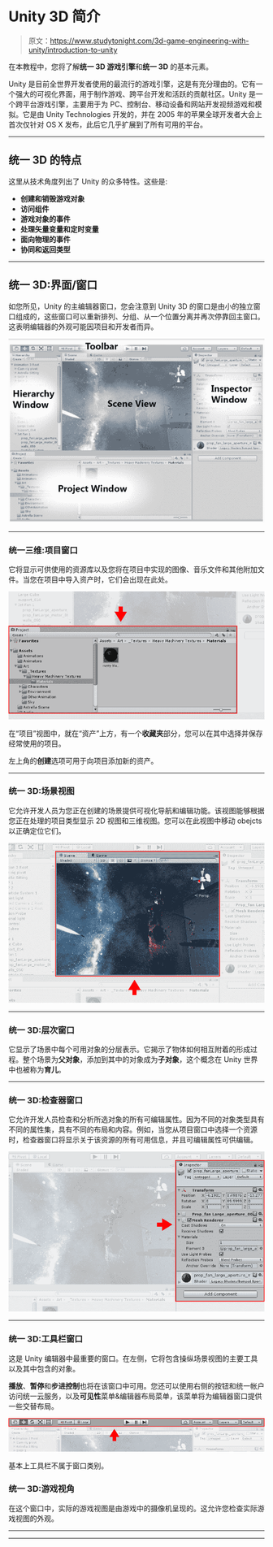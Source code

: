 # Unity 3D 简介

> 原文：<https://www.studytonight.com/3d-game-engineering-with-unity/introduction-to-unity>

在本教程中，您将了解**统一 3D 游戏引擎**和**统一 3D** 的基本元素。

Unity 是目前全世界开发者使用的最流行的游戏引擎，这是有充分理由的。它有一个强大的可视化界面，用于制作游戏、跨平台开发和活跃的贡献社区。Unity 是一个跨平台游戏引擎，主要用于为 PC、控制台、移动设备和网站开发视频游戏和模拟。它是由 Unity Technologies 开发的，并在 2005 年的苹果全球开发者大会上首次仅针对 OS X 发布，此后它几乎扩展到了所有可用的平台。

* * *

## 统一 3D 的特点

这里从技术角度列出了 Unity 的众多特性。这些是:

*   **创建和销毁游戏对象**
*   **访问组件**
*   **游戏对象的事件**
*   **处理矢量变量和定时变量**
*   **面向物理的事件**
*   **协同和返回类型**

* * *

## 统一 3D:界面/窗口

如您所见，Unity 的主编辑器窗口，您会注意到 Unity 3D 的窗口是由小的独立窗口组成的，这些窗口可以重新排列、分组、从一个位置分离并再次停靠回主窗口。这表明编辑器的外观可能因项目和开发者而异。

![The Interface-Windows of Unity](img/487a2fecb5b13d5dd1be0267989df42d.png)

* * *

### 统一三维:项目窗口

它将显示可供使用的资源库以及您将在项目中实现的图像、音乐文件和其他附加文件。当您在项目中导入资产时，它们会出现在此处。

![The Project Windows of Unity](img/4c0779df792b6b5ba9cd87ec28f70f49.png)

在“项目”视图中，就在“资产”上方，有一个**收藏夹**部分，您可以在其中选择并保存经常使用的项目。

左上角的**创建**选项可用于向项目添加新的资产。

* * *

### 统一 3D:场景视图

它允许开发人员为您正在创建的场景提供可视化导航和编辑功能。该视图能够根据您正在处理的项目类型显示 2D 视图和三维视图。您可以在此视图中移动 obejcts 以正确定位它们。

![The Scene Windows of Unity](img/91842d8f9f33d9dd8297ae7190fdb48e.png)

* * *

### 统一 3D:层次窗口

它显示了场景中每个可用对象的分层表示。它揭示了物体如何相互附着的形成过程。整个场景为**父对象**，添加到其中的对象成为**子对象**，这个概念在 Unity 世界中也被称为**育儿**。

* * *

### 统一 3D:检查器窗口

它允许开发人员检查和分析所选对象的所有可编辑属性。因为不同的对象类型具有不同的属性集，具有不同的布局和内容。例如，当您从项目窗口中选择一个资源时，检查器窗口将显示关于该资源的所有可用信息，并且可编辑属性可供编辑。

![The Inspector Windows of Unity](img/95f6bc653f7190f1f1328c123243d34d.png)

* * *

### 统一 3D:工具栏窗口

这是 Unity 编辑器中最重要的窗口。在左侧，它将包含操纵场景视图的主要工具以及其中包含的对象。

**播放**、**暂停**和**步进控制**也将在该窗口中可用。您还可以使用右侧的按钮和统一帐户访问统一云服务，以及**可见性**菜单&编辑器布局菜单，该菜单将为编辑器窗口提供一些交替布局。

![The Toolbar Windows of Unity](img/79eaa9c5dee4d57c972f8d74f3268957.png)

基本上工具栏不属于窗口类别。

### 统一 3D:游戏视角

在这个窗口中，实际的游戏视图是由游戏中的摄像机呈现的。这允许您检查实际游戏视图的外观。

* * *

* * *